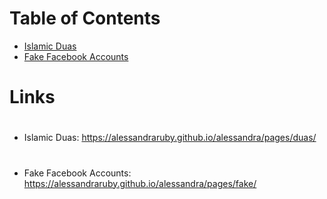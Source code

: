 # Table of Contents

* [Islamic Duas](#duas)
* [Fake Facebook Accounts](#fake)

# Links
# <a name="duas"></a> 
* Islamic Duas: <https://alessandraruby.github.io/alessandra/pages/duas/>
# <a name="fake"></a> 
* Fake Facebook Accounts: <https://alessandraruby.github.io/alessandra/pages/fake/>
